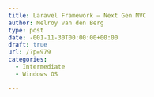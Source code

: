 ```yaml
---
title: Laravel Framework – Next Gen MVC
author: Melroy van den Berg
type: post
date: -001-11-30T00:00:00+00:00
draft: true
url: /?p=979
categories:
  - Intermediate
  - Windows OS

---
```

